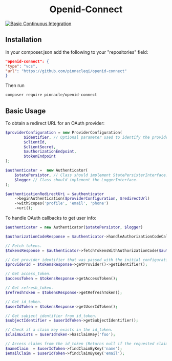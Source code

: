 <h1 align="center">Openid-Connect</h1>

[![Basic Continuous Integration](https://github.com/pinnacleqi/openid-connect/actions/workflows/basic-continuous-integration.yml/badge.svg)](https://github.com/pinnacleqi/openid-connect/actions/workflows/basic-continuous-integration.yml)

## Installation

In your composer.json add the following to your "repositories" field:

```json
"openid-connect": {
"type": "vcs",
"url": "https://github.com/pinnacleqi/openid-connect"
}
```

Then run

```sh
composer require pinnacle/openid-connect
```

## Basic Usage

To obtain a redirect URL for an OAuth provider:

```php
$providerConfiguration = new ProviderConfiguration(
        $identifier, // Optional parameter used to identify the provider within the application.
        $clientId,
        $clientSecret,
        $authorizationEndpoint,
        $tokenEndpoint
);

$authenticator =  new Authenticator(
    $statePersistor, // Class should implement StatePersisterInterface.
    $logger // Class should implement the LoggerInterface.
);

$authenticationRedirectUri = $authenticator
    ->beginAuthentication($providerConfiguration, $redirectUrl)
    ->withScopes('profile', 'email', 'phone')
    ->uri();
```

To handle OAuth callbacks to get user info:

```php
$authenticator = new Authenticator($statePersistor, $logger)

$authorizationCodeResponse = $authenticator->handleAuthorizationCodeCallback($callbackUri);

// Fetch tokens.
$tokensResponse = $authenticator->fetchTokensWithAuthorizationCode($authorizationCodeResponse);

// Get provider identifier that was passed with the initial configuration.
$providerId = $tokensResponse->getProvider()->getIdentifier();

// Get access_token.
$accessToken = $tokensResponse->getAccessToken();

// Get refresh_token.
$refreshToken = $tokensResponse->getRefreshToken();

// Get id_token.
$userIdToken = $tokensResponse->getUserIdToken();

// Get subject identifier from id_token.
$subjectIdentifier = $userIdToken->getSubjectIdentifier();

// Check if a claim key exists in the id_token.
$claimExists = $userIdToken->hasClaimKey('foo');

// Access claims from the id_token (Returns null if the requested claim cannot be found).
$nameClaim  = $userIdToken->findClaimByKey('name');
$emailClaim = $userIdToken->findClaimByKey('email');


```
